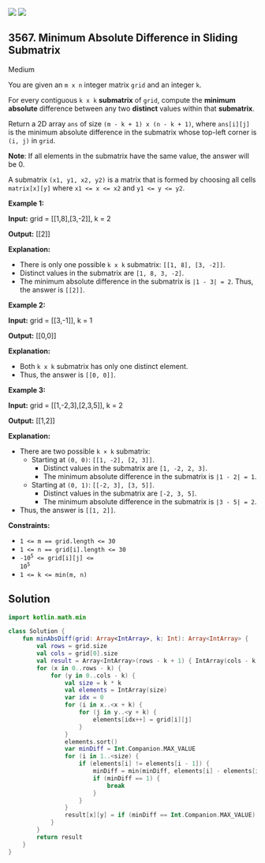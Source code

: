 [![](https://img.shields.io/github/stars/javadev/LeetCode-in-Kotlin?label=Stars&style=flat-square)](https://github.com/javadev/LeetCode-in-Kotlin)
[![](https://img.shields.io/github/forks/javadev/LeetCode-in-Kotlin?label=Fork%20me%20on%20GitHub%20&style=flat-square)](https://github.com/javadev/LeetCode-in-Kotlin/fork)

## 3567\. Minimum Absolute Difference in Sliding Submatrix

Medium

You are given an `m x n` integer matrix `grid` and an integer `k`.

For every contiguous `k x k` **submatrix** of `grid`, compute the **minimum absolute** difference between any two **distinct** values within that **submatrix**.

Return a 2D array `ans` of size `(m - k + 1) x (n - k + 1)`, where `ans[i][j]` is the minimum absolute difference in the submatrix whose top-left corner is `(i, j)` in `grid`.

**Note**: If all elements in the submatrix have the same value, the answer will be 0.

A submatrix `(x1, y1, x2, y2)` is a matrix that is formed by choosing all cells `matrix[x][y]` where `x1 <= x <= x2` and `y1 <= y <= y2`.

**Example 1:**

**Input:** grid = \[\[1,8],[3,-2]], k = 2

**Output:** [[2]]

**Explanation:**

*   There is only one possible `k x k` submatrix: `[[1, 8], [3, -2]]`.
*   Distinct values in the submatrix are `[1, 8, 3, -2]`.
*   The minimum absolute difference in the submatrix is `|1 - 3| = 2`. Thus, the answer is `[[2]]`.

**Example 2:**

**Input:** grid = \[\[3,-1]], k = 1

**Output:** [[0,0]]

**Explanation:**

*   Both `k x k` submatrix has only one distinct element.
*   Thus, the answer is `[[0, 0]]`.

**Example 3:**

**Input:** grid = \[\[1,-2,3],[2,3,5]], k = 2

**Output:** [[1,2]]

**Explanation:**

*   There are two possible `k × k` submatrix:
    *   Starting at `(0, 0)`: `[[1, -2], [2, 3]]`.
        *   Distinct values in the submatrix are `[1, -2, 2, 3]`.
        *   The minimum absolute difference in the submatrix is `|1 - 2| = 1`.
    *   Starting at `(0, 1)`: `[[-2, 3], [3, 5]]`.
        *   Distinct values in the submatrix are `[-2, 3, 5]`.
        *   The minimum absolute difference in the submatrix is `|3 - 5| = 2`.
*   Thus, the answer is `[[1, 2]]`.

**Constraints:**

*   `1 <= m == grid.length <= 30`
*   `1 <= n == grid[i].length <= 30`
*   <code>-10<sup>5</sup> <= grid[i][j] <= 10<sup>5</sup></code>
*   `1 <= k <= min(m, n)`

## Solution

```kotlin
import kotlin.math.min

class Solution {
    fun minAbsDiff(grid: Array<IntArray>, k: Int): Array<IntArray> {
        val rows = grid.size
        val cols = grid[0].size
        val result = Array<IntArray>(rows - k + 1) { IntArray(cols - k + 1) }
        for (x in 0..rows - k) {
            for (y in 0..cols - k) {
                val size = k * k
                val elements = IntArray(size)
                var idx = 0
                for (i in x..<x + k) {
                    for (j in y..<y + k) {
                        elements[idx++] = grid[i][j]
                    }
                }
                elements.sort()
                var minDiff = Int.Companion.MAX_VALUE
                for (i in 1..<size) {
                    if (elements[i] != elements[i - 1]) {
                        minDiff = min(minDiff, elements[i] - elements[i - 1])
                        if (minDiff == 1) {
                            break
                        }
                    }
                }
                result[x][y] = if (minDiff == Int.Companion.MAX_VALUE) 0 else minDiff
            }
        }
        return result
    }
}
```